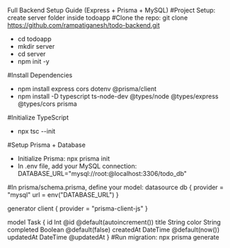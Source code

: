 Full Backend Setup Guide (Express + Prisma + MySQL)
#Project Setup: create server folder inside todoapp 
#Clone the repo:
git clone https://github.com/rampatiganesh/todo-backend.git
- cd todoapp
- mkdir server
- cd server
- npm init -y


#Install Dependencies
- npm install express cors dotenv @prisma/client
- npm install -D typescript ts-node-dev @types/node @types/express @types/cors prisma

#Initialize TypeScript
- npx tsc --init

#Setup Prisma + Database
- Initialize Prisma: npx prisma init
- In .env file, add your MySQL connection: DATABASE_URL="mysql://root:@localhost:3306/todo_db"

#In prisma/schema.prisma, define your model:
datasource db {
  provider = "mysql"
  url      = env("DATABASE_URL")
}

generator client {
  provider = "prisma-client-js"
}

model Task {
  id        Int      @id @default(autoincrement())
  title     String
  color     String
  completed Boolean  @default(false)
  createdAt DateTime @default(now())
  updatedAt DateTime @updatedAt
}
#Run migration:
npx prisma generate



